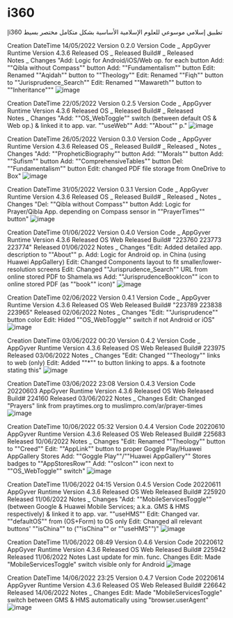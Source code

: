 # i360
إi360 تطبيق إسلامي موسوعي للعلوم الإسلامية الأساسية بشكل متكامل مختصر بسيط

Creation DateTime	14/05/2022
Version	0.2.0
Version Code	_
AppGyver Runtime Version	4.3.6
Released OS	_
Released Build#	_
Released	
Notes	_
Changes	"Add: Logic for Android/iOS/Web op. for each button
Add: ""Qibla without Compass"" button
Add: ""Fundamentalism"" button
Edit: Renamed ""Aqidah"" button to ""Theology""
Edit: Renamed ""Fiqh"" button to ""Jurisprudence_Search""
Edit: Renamed ""Mawareth"" button to ""Inheritance"""
![image](https://user-images.githubusercontent.com/9422902/203866796-12a04593-f406-4de4-aae2-6df8d84e627c.png)

Creation DateTime	22/05/2022
Version	0.2.5
Version Code	_
AppGyver Runtime Version	4.3.6
Released OS	_
Released Build#	_
Released	
Notes	_
Changes	"Add: ""OS_WebToggle"" switch (between default OS & Web op.) & linked it to app. var. ""useWeb""
Add: ""About"" p."
![image](https://user-images.githubusercontent.com/9422902/203866796-12a04593-f406-4de4-aae2-6df8d84e627c.png)

Creation DateTime	26/05/2022
Version	0.3.0
Version Code	_
AppGyver Runtime Version	4.3.6
Released OS	_
Released Build#	_
Released	_
Notes	_
Changes	"Add: ""PropheticBiography"" button
Add: ""Morals"" button
Add: ""Sufism"" button
Add: ""ComprehensiveTables"" button
Del: ""Fundamentalism"" button
Edit: changed PDF file storage from OneDrive to Box"
![image](https://user-images.githubusercontent.com/9422902/203866876-f353715e-c864-44f1-87ca-7c8703b34be7.png)

Creation DateTime	31/05/2022
Version	0.3.1
Version Code	_
AppGyver Runtime Version	4.3.6
Released OS	_
Released Build#	_
Released	_
Notes	_
Changes	"Del: ""Qibla without Compass"" button
Add: Logic for Prayer/Qibla App. depending on Compass sensor in ""PrayerTimes"" button"
![image](https://user-images.githubusercontent.com/9422902/203866909-d2899c84-0928-4b07-9dfb-20621fac8548.png)

Creation DateTime	01/06/2022
Version	0.4.0
Version Code	_
AppGyver Runtime Version	4.3.6
Released OS	Web
Released Build#	"223760 223773 223774"
Released	01/06/2022
Notes	_
Changes	"Edit: Added detailed app. description to ""About"" p.
Add: Logic for Android op. in China (using Huawei AppGallery)
Edit: Changed Components layout to fit smaller/lower-resolution screens
Edit: Changed ""Jurisprudence_Search"" URL from online stored PDF to Shamela.ws
Add: ""JurisprudenceBookIcon"" icon to online stored PDF (as ""book"" icon)"
![image](https://user-images.githubusercontent.com/9422902/203866974-4dea2ee6-ce44-4be8-8411-de1c4095cb56.png)

Creation DateTime	02/06/2022
Version	0.4.1
Version Code	_
AppGyver Runtime Version	4.3.6
Released OS	Web
Released Build#	"223789 223838 223965"
Released	02/06/2022
Notes	_
Changes	"Edit: ""Jurisprudence"" button color
Edit: Hided ""OS_WebToggle"" switch if not Android or iOS"
![image](https://user-images.githubusercontent.com/9422902/203867003-21164d33-da92-41a1-8449-cf2f7f5350d9.png)

Creation DateTime	03/06/2022 00:20
Version	0.4.2
Version Code	_
AppGyver Runtime Version	4.3.6
Released OS	Web
Released Build#	223975
Released	03/06/2022
Notes	_
Changes	"Edit: Changed ""Theology"" links to web (only)
Edit: Added ""*"" to button linking to apps. & a footnote stating this"
![image](https://user-images.githubusercontent.com/9422902/203867024-7c6eff96-46f0-43cb-94db-6ff2bd4103fc.png)

Creation DateTime	03/06/2022 23:08
Version	0.4.3
Version Code	20220603
AppGyver Runtime Version	4.3.6
Released OS	Web
Released Build#	224160
Released	03/06/2022
Notes	_
Changes	Edit: Changed "Prayers" link from praytimes.org to muslimpro.com/ar/prayer-times
![image](https://user-images.githubusercontent.com/9422902/203867234-c74b09c1-d720-45af-a4e9-759b8b954e47.png)

Creation DateTime	10/06/2022 05:32
Version	0.4.4
Version Code	20220610
AppGyver Runtime Version	4.3.6
Released OS	Web
Released Build#	225683
Released	10/06/2022
Notes	_
Changes	"Edit: Renamed ""Theology"" button to ""Creed""
Edit: ""AppLink"" button to proper Goggle Play/Huawei AppGallery Stores
Add: ""Goggle Play""/""Huawei AppGallery"" Stores badges to ""AppStoresRow""
Add: ""osIcon"" icon next to ""OS_WebToggle"" switch"
![image](https://user-images.githubusercontent.com/9422902/203867287-d48193f9-5c55-4fe3-ab40-2a3e946000bd.png)

Creation DateTime	11/06/2022 04:15
Version	0.4.5
Version Code	20220611
AppGyver Runtime Version	4.3.6
Released OS	Web
Released Build#	225920
Released	11/06/2022
Notes	_
Changes	"Add: ""MobileServicesToggle"" (between Google & Huawei Mobile Services; a.k.a. GMS & HMS respectively) & linked it to app. var. ""useHMS""
Edit: Changed var. ""defaultOS"" from (OS+Form) to OS only
Edit: Changed all relevant buttons' ""isChina"" to (""isChina"" or ""useHMS"")"
![image](https://user-images.githubusercontent.com/9422902/203867319-36fd7d2e-fad7-4e78-ae25-4d2415f1f841.png)

Creation DateTime	11/06/2022 08:49
Version	0.4.6
Version Code	20220612
AppGyver Runtime Version	4.3.6
Released OS	Web
Released Build#	225942
Released	11/06/2022
Notes	Last update for min. func.
Changes	Edit: Made "MobileServicesToggle" switch visible only for Android
![image](https://user-images.githubusercontent.com/9422902/203867398-e1e09856-39a5-4ef7-8d55-65a904435197.png)

Creation DateTime	14/06/2022 23:25
Version	0.4.7
Version Code	20220614
AppGyver Runtime Version	4.3.6
Released OS	Web
Released Build#	226642
Released	14/06/2022
Notes	_
Changes	Edit: Made "MobileServicesToggle" switch between GMS & HMS automatically using "browser.userAgent"
![image](https://user-images.githubusercontent.com/9422902/203867431-2e7e0c86-45ad-4afa-88a4-7952f94b1569.png)

